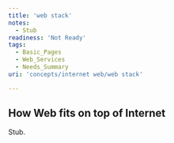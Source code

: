 ```yaml
---
title: 'web stack'
notes:
  - Stub
readiness: 'Not Ready'
tags:
  - Basic_Pages
  - Web_Services
  - Needs_Summary
uri: 'concepts/internet web/web stack'

---
```

## How Web fits on top of Internet

Stub.
